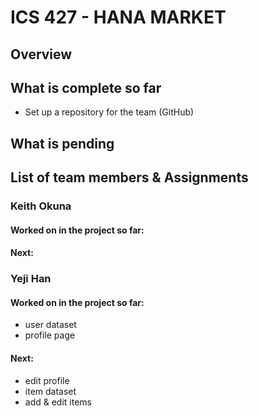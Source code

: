 # ICS 427 - HANA MARKET

## Overview


## What is complete so far
- Set up a repository for the team (GitHub)


## What is pending


## List of team members & Assignments

### Keith Okuna

#### Worked on in the project so far:

#### Next:

### Yeji Han

#### Worked on in the project so far: 
   - user dataset
   - profile page
#### Next: 
   - edit profile
   - item dataset
   - add & edit items
